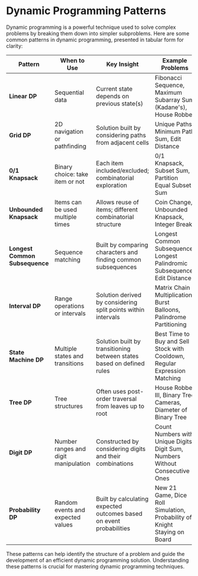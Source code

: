 # Dynamic Programming Patterns
Dynamic programming is a powerful technique used to solve complex problems by breaking them down into simpler subproblems. Here are some common patterns in dynamic programming, presented in tabular form for clarity:

| Pattern                        | When to Use                                         | Key Insight                                                                 | Example Problems |
|------------------------------- |----------------------------------------------------|----------------------------------------------------------------------------|-----------------|
| **Linear DP**                  | Sequential data                                    | Current state depends on previous state(s)                                  | Fibonacci Sequence, Maximum Subarray Sum (Kadane's), House Robber |
| **Grid DP**                    | 2D navigation or pathfinding                       | Solution built by considering paths from adjacent cells                     | Unique Paths, Minimum Path Sum, Edit Distance |
| **0/1 Knapsack**               | Binary choice: take item or not                    | Each item included/excluded; combinatorial exploration                      | 0/1 Knapsack, Subset Sum, Partition Equal Subset Sum |
| **Unbounded Knapsack**         | Items can be used multiple times                   | Allows reuse of items; different combinatorial structure                    | Coin Change, Unbounded Knapsack, Integer Break |
| **Longest Common Subsequence** | Sequence matching                                  | Built by comparing characters and finding common subsequences               | Longest Common Subsequence, Longest Palindromic Subsequence, Edit Distance |
| **Interval DP**                | Range operations or intervals                      | Solution derived by considering split points within intervals               | Matrix Chain Multiplication, Burst Balloons, Palindrome Partitioning |
| **State Machine DP**           | Multiple states and transitions                    | Solution built by transitioning between states based on defined rules       | Best Time to Buy and Sell Stock with Cooldown, Regular Expression Matching |
| **Tree DP**                    | Tree structures                                    | Often uses post-order traversal from leaves up to root                      | House Robber III, Binary Tree Cameras, Diameter of Binary Tree |
| **Digit DP**                   | Number ranges and digit manipulation               | Constructed by considering digits and their combinations                    | Count Numbers with Unique Digits, Digit Sum, Numbers Without Consecutive Ones |
| **Probability DP**             | Random events and expected values                  | Built by calculating expected outcomes based on event probabilities         | New 21 Game, Dice Roll Simulation, Probability of Knight Staying on Board |

These patterns can help identify the structure of a problem and guide the development of an efficient dynamic programming solution. Understanding these patterns is crucial for mastering dynamic programming techniques.

